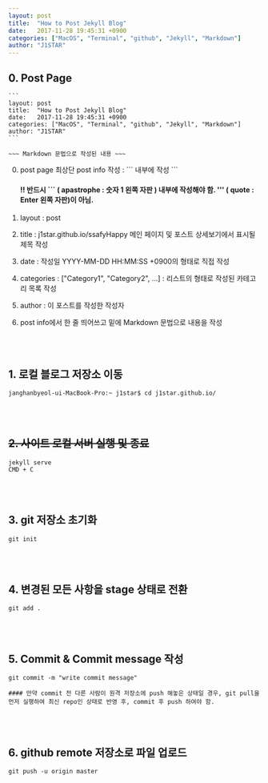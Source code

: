 ```yaml
---
layout: post
title:  "How to Post Jekyll Blog"
date:   2017-11-28 19:45:31 +0900
categories: ["MacOS", "Terminal", "github", "Jekyll", "Markdown"]
author: "J1STAR"
---
```




## 0. Post Page

```
​```
layout: post
title:  "How to Post Jekyll Blog"
date:   2017-11-28 19:45:31 +0900
categories: ["MacOS", "Terminal", "github", "Jekyll", "Markdown"]
author: "J1STAR"
​```

~~~ Markdown 문법으로 작성된 내용 ~~~
```


0. post page 최상단 post info 작성 : \`\`\` 내부에 작성 \`\`\`

   #### !! 반드시 ``` ( apastrophe : 숫자 1 왼쪽 자판 ) 내부에 작성해야 함. ''' ( quote : Enter 왼쪽 자판)이 아님.

1. layout : post

2. title : j1star.github.io/ssafyHappy 메인 페이지 및 포스트 상세보기에서 표시될 제목 작성

3. date : 작성일 YYYY-MM-DD HH:MM:SS +0900의 형태로 직접 작성

4. categories : ["Category1", "Category2", ...] : 리스트의 형태로 작성된 카테고리 목록 작성

5. author : 이 포스트를 작성한 작성자

6. post info에서 한 줄 띄어쓰고 밑에 Markdown 문법으로 내용을 작성

<br><br>

## 1. 로컬 블로그 저장소 이동

```
janghanbyeol-ui-MacBook-Pro:~ j1star$ cd j1star.github.io/
```

<br><br>

## ~~2. 사이트 로컬 서버 실행 및 종료~~
```
jekyll serve
CMD + C
```

<br><br>


## 3. git 저장소 초기화
```
git init
```

<br><br>


## 4. 변경된 모든 사항을 stage 상태로 전환
```
git add .
```

<br><br>


## 5. Commit & Commit message 작성
```
git commit -m "write commit message"
```

	#### 만약 commit 전 다른 사람이 원격 저장소에 push 해놓은 상태일 경우, git pull을 먼저 실행하여 최신 repo인 상태로 반영 후, commit 후 push 하여야 함.

<br><br>


## 6. github remote 저장소로 파일 업로드
```
git push -u origin master
```

<br><br>

